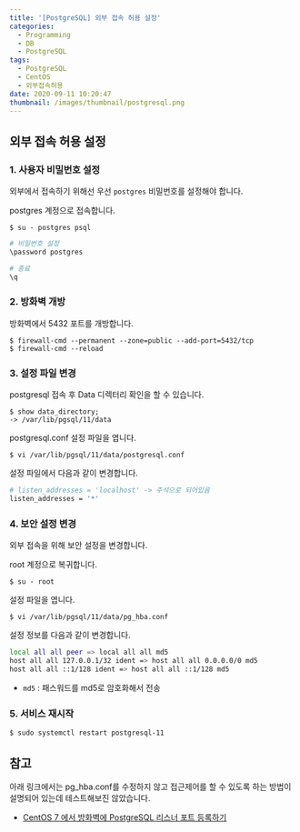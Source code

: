 ```yaml
---
title: '[PostgreSQL] 외부 접속 허용 설정'
categories:
  - Programming
  - DB
  - PostgreSQL
tags:
  - PostgreSQL
  - CentOS
  - 외부접속허용
date: 2020-09-11 10:20:47
thumbnail: /images/thumbnail/postgresql.png
---
```


## 외부 접속 허용 설정

### 1. 사용자 비밀번호 설정

외부에서 접속하기 위해선 우선 `postgres` 비밀번호를 설정해야 합니다.

postgres 계정으로 접속합니다.

```shell
$ su - postgres psql
```

```bash
# 비밀번호 설정
\password postgres

# 종료
\q
```

### 2. 방화벽 개방

방화벽에서 5432 포트를 개방합니다.

```shell
$ firewall-cmd --permanent --zone=public --add-port=5432/tcp
$ firewall-cmd --reload
```

### 3. 설정 파일 변경

postgresql 접속 후 Data 디렉터리 확인을 할 수 있습니다.

```shell
$ show data_directory;
-> /var/lib/pgsql/11/data
```

postgresql.conf 설정 파일을 엽니다.

```shell
$ vi /var/lib/pgsql/11/data/postgresql.conf
```

설정 파일에서 다음과 같이 변경합니다.

```bash
# listen_addresses = 'localhost' -> 주석으로 되어있음
listen_addresses = '*'
```

### 4. 보안 설정 변경

외부 접속을 위해 보안 설정을 변경합니다.

root 계정으로 복귀합니다.

```shell
$ su - root
```

설정 파일을 엽니다.

```shell
$ vi /var/lib/pgsql/11/data/pg_hba.conf
```

설정 정보를 다음과 같이 변경합니다.

```bash
local all all peer => local all all md5
host all all 127.0.0.1/32 ident => host all all 0.0.0.0/0 md5
host all all ::1/128 ident => host all all ::1/128 md5
```

- `md5` : 패스워드를 md5로 암호화해서 전송

### 5. 서비스 재시작

```shell
$ sudo systemctl restart postgresql-11
```

## 참고

아래 링크에서는 pg_hba.conf를 수정하지 않고 접근제어를 할 수 있도록 하는 방법이 설명되어 있는데 테스트해보진 않았습니다.

- [CentOS 7 에서 방화벽에 PostgreSQL 리스너 포트 등록하기](https://rastalion.me/centos-7-%EC%97%90%EC%84%9C-%EB%B0%A9%ED%99%94%EB%B2%BD%EC%97%90-postgresql-%EB%A6%AC%EC%8A%A4%EB%84%88-%ED%8F%AC%ED%8A%B8-%EB%93%B1%EB%A1%9D%ED%95%98%EA%B8%B0/)
